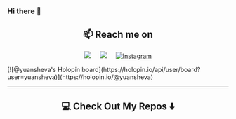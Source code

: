 ### Hi there 👋

<h2  align="center">📫 Reach me on</h2>
<p align="center">
  <a target="_blank" href="https://www.linkedin.com/in/yuansheva"><img src="https://img.shields.io/badge/linkedin-%230077B5.svg?&style=for-the-badge&logo=linkedin&logoColor=white" /></a>&nbsp;&nbsp;&nbsp;&nbsp;
  <a target="_blank" href="mailto:yuansheva20@gmail.com?subject=Hello%20Yuansheva,%20From%20Github"><img src="https://img.shields.io/badge/gmail-%23D14836.svg?&style=for-the-badge&logo=gmail&logoColor=white" /></a>&nbsp;&nbsp;&nbsp;&nbsp;
  <a target="_blank" href="https://www.instagram.com/yuansheva">
    <img src="https://img.shields.io/badge/Instagram-%231DA1F2.svg?style=for-the-badge&logo=Instagram&logoColor=white" alt="Instagram">
  </a> 
</p>
[![@yuansheva's Holopin board](https://holopin.io/api/user/board?user=yuansheva)](https://holopin.io/@yuansheva)

<hr>

<h2  align="center">💻 Check Out My Repos ⬇️ </h2>
